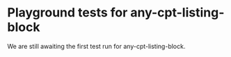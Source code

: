 # Playground tests for any-cpt-listing-block
We are still awaiting the first test run for any-cpt-listing-block.
